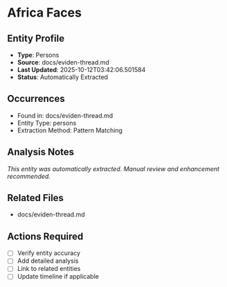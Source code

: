 # Africa Faces

## Entity Profile
- **Type**: Persons
- **Source**: docs/eviden-thread.md
- **Last Updated**: 2025-10-12T03:42:06.501584
- **Status**: Automatically Extracted

## Occurrences
- Found in: docs/eviden-thread.md
- Entity Type: persons
- Extraction Method: Pattern Matching

## Analysis Notes
*This entity was automatically extracted. Manual review and enhancement recommended.*

## Related Files
- docs/eviden-thread.md

## Actions Required
- [ ] Verify entity accuracy
- [ ] Add detailed analysis
- [ ] Link to related entities
- [ ] Update timeline if applicable
